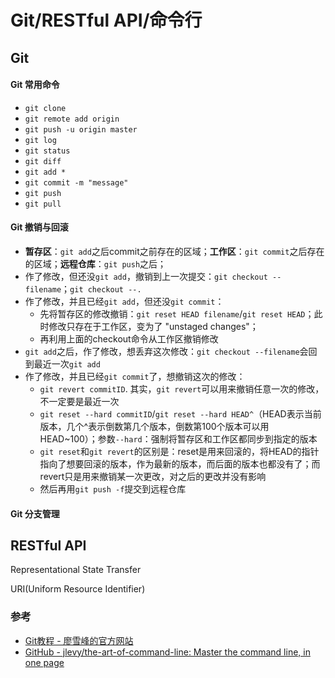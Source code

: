 # Git/RESTful API/命令行

## Git

#### Git 常用命令
- ```git clone```
- ```git remote add origin```
- ```git push -u origin master```
- ```git log```
- ```git status```
- ```git diff```
- ```git add *```
- ```git commit -m "message"```
- ```git push```
- ```git pull```

#### Git 撤销与回滚
- **暂存区**：```git add```之后commit之前存在的区域；**工作区**：```git commit```之后存在的区域；**远程仓库**：```git push```之后；
- 作了修改，但还没```git add```，撤销到上一次提交：```git checkout --filename```；```git checkout --.```
- 作了修改，并且已经```git add```，但还没```git commit```：
    - 先将暂存区的修改撤销：```git reset HEAD filename```/```git reset HEAD```；此时修改只存在于工作区，变为了 "unstaged changes"；
    - 再利用上面的checkout命令从工作区撤销修改
- ```git add```之后，作了修改，想丢弃这次修改：```git checkout --filename```会回到最近一次```git add```
- 作了修改，并且已经```git commit```了，想撤销这次的修改：
    - ```git revert commitID```. 其实，```git revert```可以用来撤销任意一次的修改，不一定要是最近一次
    - ```git reset --hard commitID```/```git reset --hard HEAD^```（HEAD表示当前版本，几个^表示倒数第几个版本，倒数第100个版本可以用HEAD~100）；参数```--hard```：强制将暂存区和工作区都同步到指定的版本
    - ```git reset```和```git revert```的区别是：reset是用来回滚的，将HEAD的指针指向了想要回滚的版本，作为最新的版本，而后面的版本也都没有了；而revert只是用来撤销某一次更改，对之后的更改并没有影响
    - 然后再用```git push -f```提交到远程仓库

#### Git 分支管理

## RESTful API
Representational State Transfer

URI(Uniform Resource Identifier)

### 参考
- [Git教程 - 廖雪峰的官方网站](https://www.liaoxuefeng.com/wiki/896043488029600)
- [GitHub - jlevy/the-art-of-command-line: Master the command line, in one page](https://github.com/jlevy/the-art-of-command-line/blob/master/README-zh.md)